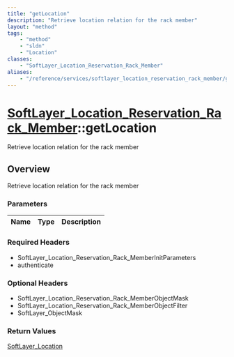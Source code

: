 ```yaml
---
title: "getLocation"
description: "Retrieve location relation for the rack member"
layout: "method"
tags:
    - "method"
    - "sldn"
    - "Location"
classes:
    - "SoftLayer_Location_Reservation_Rack_Member"
aliases:
    - "/reference/services/softlayer_location_reservation_rack_member/getLocation"
---
```

# [SoftLayer_Location_Reservation_Rack_Member](/reference/services/SoftLayer_Location_Reservation_Rack_Member)::getLocation

Retrieve location relation for the rack member


## Overview 
Retrieve location relation for the rack member

### Parameters 
|Name | Type | Description |
| --- | --- | --- |


### Required Headers
* SoftLayer_Location_Reservation_Rack_MemberInitParameters
* authenticate

### Optional Headers
* SoftLayer_Location_Reservation_Rack_MemberObjectMask
* SoftLayer_Location_Reservation_Rack_MemberObjectFilter
* SoftLayer_ObjectMask

### Return Values
<a href='/reference/datatypes/SoftLayer_Location'>SoftLayer_Location </a>

